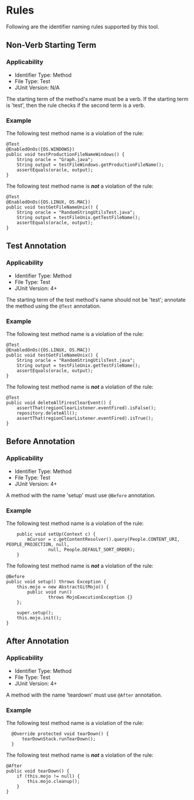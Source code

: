 # Rules

Following are the identifier naming rules supported by this tool.

## Non-Verb Starting Term

### Applicability

 - Identifier Type: Method
 - File Type: Test
 - JUnit Version: N/A

The starting term of the method's name must be a verb. If the starting term is 'test', then the rule checks if the second term is a verb.

### Example

The following test method name is a violation of the rule:

    @Test
    @EnabledOnOs({OS.WINDOWS})
    public void testProductionFileNameWindows() {
        String oracle = "Graph.java";
        String output = testFileWindows.getProductionFileName();
        assertEquals(oracle, output);
    }

The following test method name is ***not*** a violation of the rule:

    @Test
    @EnabledOnOs({OS.LINUX, OS.MAC})
    public void testGetFileNameUnix() {
        String oracle = "RandomStringUtilsTest.java";
        String output = testFileUnix.getTestFileName();
        assertEquals(oracle, output);
    }


## Test Annotation

### Applicability

 - Identifier Type: Method
 - File Type: Test
 - JUnit Version: 4+

The starting term of the test method's name should not be 'test'; annotate the method using the `@Test` annotation. 

### Example

The following test method name is a violation of the rule:

    @Test
    @EnabledOnOs({OS.LINUX, OS.MAC})
    public void testGetFileNameUnix() {
        String oracle = "RandomStringUtilsTest.java";
        String output = testFileUnix.getTestFileName();
        assertEquals(oracle, output);
    }

The following test method name is ***not*** a violation of the rule:

    @Test
    public void deleteAllFiresClearEvent() {
	    assertThat(regionClearListener.eventFired).isFalse();
	    repository.deleteAll();
	    assertThat(regionClearListener.eventFired).isTrue();
    }

## Before Annotation

### Applicability

 - Identifier Type: Method
 - File Type: Test
 - JUnit Version: 4+

A method with the name 'setup' must use `@Before` annotation.

### Example

The following test method name is a violation of the rule:

        public void setUp(Context c) {
            mCursor = c.getContentResolver().query(People.CONTENT_URI, PEOPLE_PROJECTION, null,
                    null, People.DEFAULT_SORT_ORDER);
        }

The following test method name is ***not*** a violation of the rule:

    @Before
    public void setup() throws Exception {
        this.mojo = new AbstractGitMojo() {
            public void run()
                    throws MojoExecutionException {}
        };

        super.setup();
        this.mojo.init();
    }

## After Annotation

### Applicability

 - Identifier Type: Method
 - File Type: Test
 - JUnit Version: 4+

A method with the name 'teardown' must use `@After` annotation.

### Example

The following test method name is a violation of the rule:

      @Override protected void tearDown() {
		  tearDownStack.runTearDown();
      }


The following test method name is ***not*** a violation of the rule:

    @After
    public void tearDown() {
	    if (this.mojo != null) {
            this.mojo.cleanup();
        }
    }